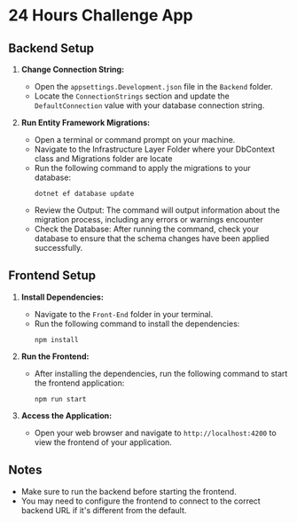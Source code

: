 # 24 Hours Challenge App

## Backend Setup

1. **Change Connection String:** 
   - Open the `appsettings.Development.json` file in the `Backend` folder.
   - Locate the `ConnectionStrings` section and update the `DefaultConnection` value with your database connection string.

2. **Run Entity Framework Migrations:**
   - Open a terminal or command prompt on your machine.
   - Navigate to the Infrastructure Layer Folder where your DbContext class and Migrations folder are locate
   - Run the following command to apply the migrations to your database:
     ```
     dotnet ef database update
     ```
   - Review the Output: The command will output information about the migration process, including any errors or warnings encounter
   - Check the Database: After running the command, check your database to ensure that the schema changes have been applied successfully.


## Frontend Setup

1. **Install Dependencies:**
   - Navigate to the `Front-End` folder in your terminal.
   - Run the following command to install the dependencies:
     ```
     npm install
     ```

2. **Run the Frontend:**
   - After installing the dependencies, run the following command to start the frontend application:
     ```
     npm run start
     ```

3. **Access the Application:**
   - Open your web browser and navigate to `http://localhost:4200` to view the frontend of your application.

## Notes
- Make sure to run the backend before starting the frontend.
- You may need to configure the frontend to connect to the correct backend URL if it's different from the default.
